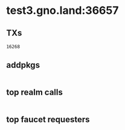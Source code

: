 # test3.gno.land:36657

## TXs
```
16268
```

## addpkgs
```
```

## top realm calls
```
```

## top faucet requesters
```
```

